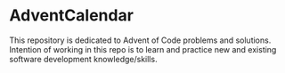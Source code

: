 # AdventCalendar

This repository is dedicated to Advent of Code problems and solutions. Intention of working in this repo is to learn and practice new and existing software development knowledge/skills.